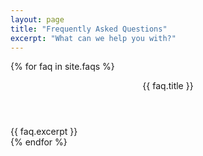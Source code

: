 ```yaml
---
layout: page
title: "Frequently Asked Questions"
excerpt: "What can we help you with?"
---
```


{% for faq in site.faqs %}
    <div class="card">
        <header class="card-header">
            <p class="card-header-title">
                {{ faq.title }}
            </p>
            <a href="{{ faq.url }}" class="card-header-icon" aria-label="more options">
            <span class="icon">
                <i class="fas fa-angle-right" aria-hidden="true"></i>
            </span>
            </a>
        </header>
        <div class="card-content">
            <div class="content">
                {{ faq.excerpt }}
            </div>
        </div>
    </div>
{% endfor %}